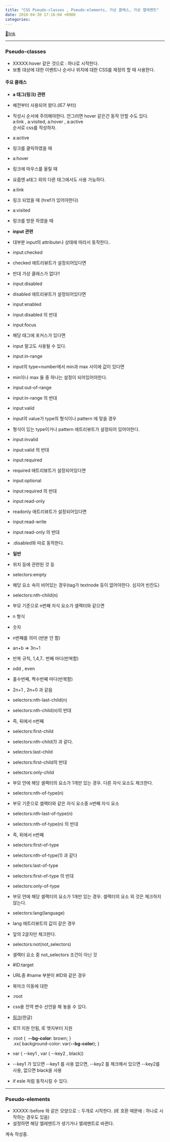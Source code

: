 ```yaml
---
title: "CSS Pseudo-classes , Pseudo-elements, 가상 클래스, 가상 엘레멘트"
date: 2018-04-30 17:16:04 +0900
categories: 
---
```

[🔗link](http://www.mins01.com/mh/tech/read/1156)
***


### Pseudo-classes

- XXXXX:hover 같은 것으로 : 하나로 시작한다.
- 보통 대상에 대한 이벤트나 순서나 위치에 대한 CSS를 재정의 할 때 사용한다.

#### 주요 클래스

- **a 태그(링크) 관련**
- 예전부터 사용되어 왔다.(IE7 부터)
- 작성시 순서에 주의해야한다. 안그러면 hover 같은건 동작 안할 수도 있다.  
a:link , a:visited, a:hover , a:active  
순서로 css를 작성하자.  


- a:active 
- 링크를 클릭하였을 때

- a:hover
- 링크에 마우스를 올릴 때
- 요즘엔 a태그 외의 다른 태그에서도 사용 가능하다.

- a:link
- 링크 되었을 때 (href가 있어야한다)

- a:visited
- 링크를 방문 하였을 때


  
- **input 관련**
- 대부분 input의 attribute나 상태에 따라서 동작한다..

- input:checked
- checked 애트리뷰트가 설정되어있다면
- 반대 가상 클래스가 없다!!

- input:disabled
- disabled 애트리뷰트가 설정되어있다면

- input:enabled
- input:disabled 의 반대

- input:focus
- 해당 태그에 포커스가 있다면
- input 말고도 사용될 수 있다.

- input:in-range
- input의 type=number에서 min과 max 사이에 값이 있다면
- min이나 max 둘 중 하나는 설정이 되어있어야한다.

- input:out-of-range
- input:in-range 의 반대

- input:valid
- input의 value가 type의 형식이나 pattern 에 맞을 경우
- 형식이 있는 type이거나 pattern 애트리뷰트가 설정되어 있어야한다.

- input:invalid
- input:valid 의 반대

- input:required
- required 애트리뷰트가 설정되어있다면

- input:optional
- input:required 의 반대

- input:read-only
- readonly 애트리뷰트가 설정되어있다면

- input:read-write
- input:read-only 의 반대
- :disabled와 따로 동작한다.


  
- **일반**
- 위치 등에 관련된 것 등
- selectors:empty
- 해당 요소 속이 비어있는 경우(tag가 textnode 등이 없어야한다. 심지어 빈칸도)

- selectors:nth-child(n)
- 부모 기준으로 n번째 자식 요소가 셀랙터와 같으면
- n 형식
- 숫자 
- n번째를 의미 (반본 안 함)

- an+b =&gt; 3n+1
- 반복 규칙, 1,4,7.. 번째 마다(반복함)

- odd , even 
- 홀수번째, 짝수번째 마다(반복함)
- 2n+1 , 2n+0 과 같음



- selectors:nth-last-child(n)
- selectors:nth-child(n)의 반대
- 즉, 뒤에서 n번째

- selectors:first-child
- selectors:nth-child(1) 과 같다.

- selectors:last-child
- selectors:first-child의 반대

- selectors:only-child
- 부모 안에 해당 셀랙터의 요소가 1개만 있는 경우. 다른 자식 요소도 체크한다.

- selectors:nth-of-type(n)
- 부모 기준으로 셀랙터와 같은 자식 요소중 n번째 자식 요소

- selectors:nth-last-of-type(n)
- selectors:nth-of-type(n) 의 반대
- 즉, 뒤에서 n번째

- selectors:first-of-type
- selectors:nth-of-type(1) 과 같다

- selectors:last-of-type
- selectors:first-of-type 의 반대

- selectors:only-of-type
- 부모 안에 해당 셀랙터의 요소가 1개만 있는 경우. 셀랙터의 요소 외 것은 체크하지 않는다.

- selectors:lang(language)
- lang 애트리뷰트의 값이 같은 경우
- 앞의 2글자만 체크한다.

- selectors:not(not_selectors)
- 셀랙터 요소 중 not_selectors 조건이 아닌 것

- #ID:target
- URL중 #name 부분이 #ID와 같은 경우
- 북마크 이동에 대한

- :root
- css용 전역 변수 선언을 해 놓을 수 있다.
- [링크](https://developer.mozilla.org/ko/docs/Web/CSS/Using_CSS_variables "링크")(한글)
- IE11 지원 안됨, IE 엣지부터 지원
- :root {  **--bg-color**: brown; }  
.xx{ background-color: var(**--bg-color**); }
- var ( --key1 , var ( --key2 , black))
- --key1 가 있으면 --key1 를 사용 없으면, --key2 를 체크해서 있으면 --key2를 사용, 없으면 black을 사용
- if esle 처럼 동작시킬 수 있다.




  
- - - - - -

  
### Pseudo-elements

- XXXXX::before 와 같은 모양으로 :: 두개로 시작한다. (IE 호환 때문에 : 하나로 시작하는 경우도 있음)
- 설정하면 해당 엘레멘트가 생기거나 엘레멘트로 바뀐다.

계속 작성중.


